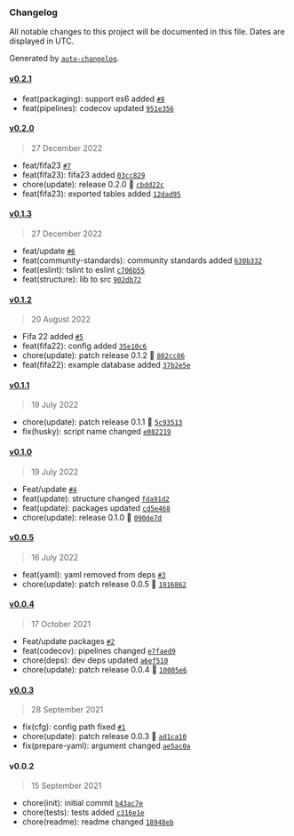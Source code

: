 ### Changelog

All notable changes to this project will be documented in this file. Dates are displayed in UTC.

Generated by [`auto-changelog`](https://github.com/CookPete/auto-changelog).

#### [v0.2.1](https://github.com/Celtian/fifatables/compare/v0.2.0...v0.2.1)

- feat(packaging): support es6 added [`#8`](https://github.com/Celtian/fifatables/pull/8)
- feat(pipelines): codecov updated [`951e356`](https://github.com/Celtian/fifatables/commit/951e3567414ee8f0e8161c307594c2f483f22947)

#### [v0.2.0](https://github.com/Celtian/fifatables/compare/v0.1.3...v0.2.0)

> 27 December 2022

- feat/fifa23 [`#7`](https://github.com/Celtian/fifatables/pull/7)
- feat(fifa23): fifa23 added [`03cc829`](https://github.com/Celtian/fifatables/commit/03cc82936ff6319c58e50d9bc5940cc92c05e2eb)
- chore(update): release 0.2.0 🚀 [`cbdd22c`](https://github.com/Celtian/fifatables/commit/cbdd22c4b6d916d34287122df2f45fda3648c88b)
- feat(fifa23): exported tables added [`12dad95`](https://github.com/Celtian/fifatables/commit/12dad9526b2957e2464f960769b75bee00e55361)

#### [v0.1.3](https://github.com/Celtian/fifatables/compare/v0.1.2...v0.1.3)

> 27 December 2022

- feat/update [`#6`](https://github.com/Celtian/fifatables/pull/6)
- feat(community-standards): community standards added [`630b332`](https://github.com/Celtian/fifatables/commit/630b3324053ffd211f9ce94772dc6e09b1cf56e3)
- feat(eslint): tslint to eslint [`c706b55`](https://github.com/Celtian/fifatables/commit/c706b5522351cd07e22728cab8ebf5d2d86c2dff)
- feat(structure): lib to src [`902db72`](https://github.com/Celtian/fifatables/commit/902db72d3b56470ad3846ec6190a0789e0581a92)

#### [v0.1.2](https://github.com/Celtian/fifatables/compare/v0.1.1...v0.1.2)

> 20 August 2022

- Fifa 22 added [`#5`](https://github.com/Celtian/fifatables/pull/5)
- feat(fifa22): config added [`35e10c6`](https://github.com/Celtian/fifatables/commit/35e10c63db4c75bc6672092fdad97b337a0b591c)
- chore(update): patch release 0.1.2 🐛 [`802cc86`](https://github.com/Celtian/fifatables/commit/802cc866072d12aa7d4596f5358f16c7343a5ee7)
- feat(fifa22): example database added [`37b2e5e`](https://github.com/Celtian/fifatables/commit/37b2e5e8a51567978b626fba16443d84c3630c0a)

#### [v0.1.1](https://github.com/Celtian/fifatables/compare/v0.1.0...v0.1.1)

> 19 July 2022

- chore(update): patch release 0.1.1 🐛 [`5c93513`](https://github.com/Celtian/fifatables/commit/5c93513aaa4dda76b700256ec001bb090ae425e3)
- fix(husky): script name changed [`e082219`](https://github.com/Celtian/fifatables/commit/e082219a3eba0bab7698c4bec746822950436acb)

#### [v0.1.0](https://github.com/Celtian/fifatables/compare/v0.0.5...v0.1.0)

> 19 July 2022

- Feat/update [`#4`](https://github.com/Celtian/fifatables/pull/4)
- feat(update): structure changed [`fda91d2`](https://github.com/Celtian/fifatables/commit/fda91d2b3a7bda7ecd7d7b7c41f217b8d32f68d0)
- feat(update): packages updated [`cd5e468`](https://github.com/Celtian/fifatables/commit/cd5e468ce21c9899ffaa25e8b68fd7544cf0f9fd)
- chore(update): release 0.1.0 🚀 [`090de7d`](https://github.com/Celtian/fifatables/commit/090de7dda90a01c95589972406179a463250cdb2)

#### [v0.0.5](https://github.com/Celtian/fifatables/compare/v0.0.4...v0.0.5)

> 16 July 2022

- feat(yaml): yaml removed from deps [`#3`](https://github.com/Celtian/fifatables/pull/3)
- chore(update): patch release 0.0.5 🐛 [`1916862`](https://github.com/Celtian/fifatables/commit/19168628a7edfa883069040a237d1145f2194a2b)

#### [v0.0.4](https://github.com/Celtian/fifatables/compare/v0.0.3...v0.0.4)

> 17 October 2021

- Feat/update packages [`#2`](https://github.com/Celtian/fifatables/pull/2)
- feat(codecov): pipelines changed [`e7faed9`](https://github.com/Celtian/fifatables/commit/e7faed973dc19d9d33589d0b405a8f494d4b59a7)
- chore(deps): dev deps updated [`a6ef510`](https://github.com/Celtian/fifatables/commit/a6ef51091d962be13d7634f28666c4d22d98c82b)
- chore(update): patch release 0.0.4 🐛 [`10005e6`](https://github.com/Celtian/fifatables/commit/10005e6964af50fb9526281a92e42031209cb9a0)

#### [v0.0.3](https://github.com/Celtian/fifatables/compare/v0.0.2...v0.0.3)

> 28 September 2021

- fix(cfg): config path fixed [`#1`](https://github.com/Celtian/fifatables/pull/1)
- chore(update): patch release 0.0.3 🐛 [`ad1ca10`](https://github.com/Celtian/fifatables/commit/ad1ca104f5d5d9209a1375777e4d3207be8eb6f8)
- fix(prepare-yaml): argument changed [`ae5ac0a`](https://github.com/Celtian/fifatables/commit/ae5ac0a0c87640cf8a3aad3fd0e2d86fb7d47938)

#### v0.0.2

> 15 September 2021

- chore(init): initial commit [`b43ac7e`](https://github.com/Celtian/fifatables/commit/b43ac7e3da1120d6176e21e14cf6f810ed5af530)
- chore(tests): tests added [`c316e1e`](https://github.com/Celtian/fifatables/commit/c316e1e4128bf23ff318ff70c1154023f5483d11)
- chore(readme): readme changed [`18948eb`](https://github.com/Celtian/fifatables/commit/18948ebd7c1d9d5ecac0c4dc65036fd96c243bf1)
